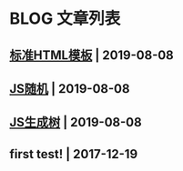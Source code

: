 # BLOG 文章列表

## [标准HTML模板](static/base.html?_blank) | 2019-08-08

## [JS随机](static/rand.html?_blank) | 2019-08-08

## [JS生成树](static/draw.html?_blank) | 2019-08-08

## first test! | 2017-12-19
